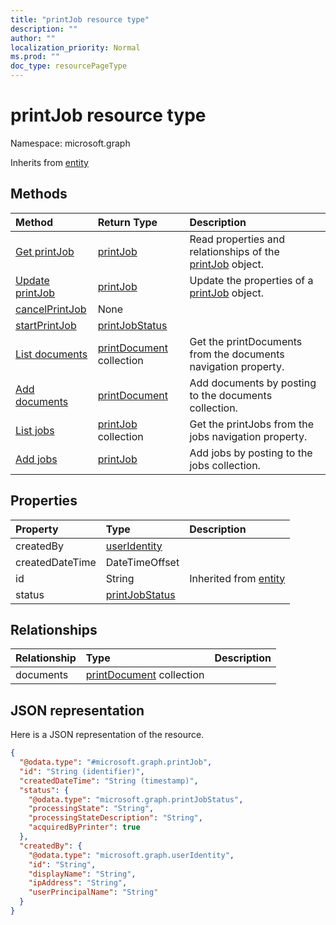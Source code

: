 ```yaml
---
title: "printJob resource type"
description: ""
author: ""
localization_priority: Normal
ms.prod: ""
doc_type: resourcePageType
---
```


# printJob resource type


Namespace: microsoft.graph




Inherits from [entity](../resources/entity.md)

## Methods
|Method|Return Type|Description|
|:---|:---|:---|
|[Get printJob](../api/printjob-get.md)|[printJob](../resources/printjob.md)|Read properties and relationships of the [printJob](../resources/printjob.md) object.|
|[Update printJob](../api/printjob-update.md)|[printJob](../resources/printjob.md)|Update the properties of a [printJob](../resources/printjob.md) object.|
|[cancelPrintJob](../api/printjob-cancelprintjob.md)|None||
|[startPrintJob](../api/printjob-startprintjob.md)|[printJobStatus](../resources/printjobstatus.md)||
|[List documents](../api/printjob-list-documents.md)|[printDocument](../resources/printdocument.md) collection|Get the printDocuments from the documents navigation property.|
|[Add documents](../api/printjob-post-documents.md)|[printDocument](../resources/printdocument.md)|Add documents by posting to the documents collection.|
|[List jobs](../api/printer-list-jobs.md)|[printJob](../resources/printjob.md) collection|Get the printJobs from the jobs navigation property.|
|[Add jobs](../api/printer-post-jobs.md)|[printJob](../resources/printjob.md)|Add jobs by posting to the jobs collection.|

## Properties
|Property|Type|Description|
|:---|:---|:---|
|createdBy|[userIdentity](../resources/useridentity.md)||
|createdDateTime|DateTimeOffset||
|id|String| Inherited from [entity](../resources/entity.md)|
|status|[printJobStatus](../resources/printjobstatus.md)||

## Relationships
|Relationship|Type|Description|
|:---|:---|:---|
|documents|[printDocument](../resources/printdocument.md) collection||

## JSON representation
Here is a JSON representation of the resource.
<!-- {
  "blockType": "resource",
  "keyProperty": "id",
  "@odata.type": "microsoft.graph.printJob",
  "baseType": "microsoft.graph.entity",
  "openType": false
}
-->
``` json
{
  "@odata.type": "#microsoft.graph.printJob",
  "id": "String (identifier)",
  "createdDateTime": "String (timestamp)",
  "status": {
    "@odata.type": "microsoft.graph.printJobStatus",
    "processingState": "String",
    "processingStateDescription": "String",
    "acquiredByPrinter": true
  },
  "createdBy": {
    "@odata.type": "microsoft.graph.userIdentity",
    "id": "String",
    "displayName": "String",
    "ipAddress": "String",
    "userPrincipalName": "String"
  }
}
```

